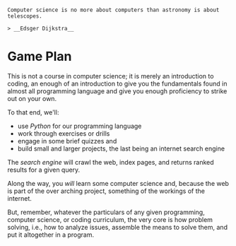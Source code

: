 ```{admonition} Computers Means, Not Ends

Computer science is no more about computers than astronomy is about telescopes.

> __Edsger Dijkstra__

```

# Game Plan

This is not a course in computer science; it is merely an introduction to coding, an enough of an introduction to give you the fundamentals found in almost all programming language and give you enough proficiency to strike out on your own.

To that end, we'll:

- use _Python_ for our programming language
- work through exercises or drills
- engage in some brief quizzes and
- build small and larger projects, the last being an internet search engine

The _search engine_ will crawl the web, index pages, and returns ranked results for a given query.

Along the way, you _will_ learn some computer science and, because the web is part of the over arching project, something of the workings of the internet.

But, remember, whatever the particulars of any given programming, computer science, or coding curriculum, the very core is how problem solving, i.e., how to analyze issues, assemble the means to solve them, and put it altogether in a program.
